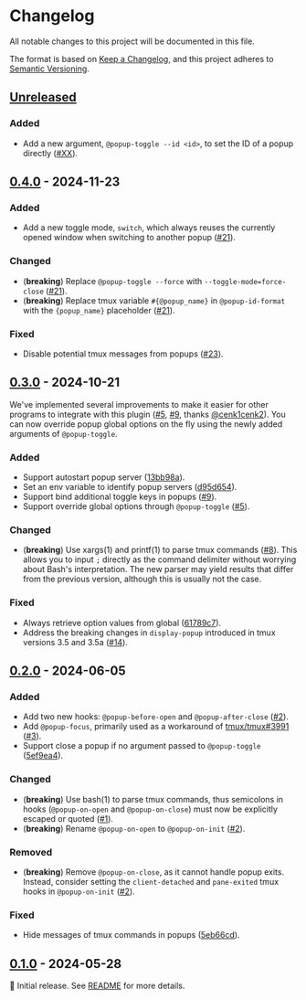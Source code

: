 # Changelog

All notable changes to this project will be documented in this file.

The format is based on [Keep a Changelog](https://keepachangelog.com/en/1.1.0/),
and this project adheres to [Semantic Versioning](https://semver.org/spec/v2.0.0.html).

<!--
Here's a template for each release section. This file should only include changes that
are noticeable to end-users since the last release. For developers, this project follows
[Conventional Commits](https://www.conventionalcommits.org/en/v1.0.0/) to track changes.

## [1.0.0] - YYYY-MM-DD

### Added

- (**breaking**) Always place breaking changes at the top.
- Append other changes in chronological order under the relevant subsections.

### Changed

### Deprecated

### Removed

### Fixed

### Security

[1.0.0]: https://github.com/user/repo/compare/v0.0.0..v1.0.0
-->

## [Unreleased]

### Added

- Add a new argument, `@popup-toggle --id <id>`, to set the ID of a popup directly ([#XX]).

## [0.4.0] - 2024-11-23

### Added

- Add a new toggle mode, `switch`, which always reuses the currently opened
  window when switching to another popup ([#21]).

### Changed

- (**breaking**) Replace `@popup-toggle --force` with `--toggle-mode=force-close` ([#21]).
- (**breaking**) Replace tmux variable `#{@popup_name}` in `@popup-id-format`
  with the `{popup_name}` placeholder ([#21]).

### Fixed

- Disable potential tmux messages from popups ([#23]).

[#21]: https://github.com/loichyan/tmux-toggle-popup/pull/21
[#23]: https://github.com/loichyan/tmux-toggle-popup/pull/23
[#XX]: https://github.com/loichyan/tmux-toggle-popup/pull/XX

## [0.3.0] - 2024-10-21

We've implemented several improvements to make it easier for other programs to
integrate with this plugin ([#5], [#9], thanks [@cenk1cenk2]). You can now
override popup global options on the fly using the newly added arguments of `@popup-toggle`.

### Added

- Support autostart popup server ([13bb98a]).
- Set an env variable to identify popup servers ([d95d654]).
- Support bind additional toggle keys in popups ([#9]).
- Support override global options through `@popup-toggle` ([#5]).

### Changed

- (**breaking**) Use xargs(1) and printf(1) to parse tmux commands ([#8]). This
  allows you to input `;` directly as the command delimiter without worrying
  about Bash's interpretation. The new parser may yield results that differ from
  the previous version, although this is usually not the case.

### Fixed

- Always retrieve option values from global ([61789c7]).
- Address the breaking changes in `display-popup` introduced in tmux versions
  3.5 and 3.5a ([#14]).

[#5]: https://github.com/loichyan/tmux-toggle-popup/pull/8
[#8]: https://github.com/loichyan/tmux-toggle-popup/pull/8
[#9]: https://github.com/loichyan/tmux-toggle-popup/pull/9
[#14]: https://github.com/loichyan/tmux-toggle-popup/pull/14
[13bb98a]: https://github.com/loichyan/tmux-toggle-popup/commit/13bb98a31debe4d7ca62b2f05e1401d93af53e23
[d95d654]: https://github.com/loichyan/tmux-toggle-popup/commit/d95d654f3eee8f1b9e86ebc000a9718305a442ce
[61789c7]: https://github.com/loichyan/tmux-toggle-popup/commit/61789c7b22fc6428a3248575503d65d88841de73
[@cenk1cenk2]: https://github.com/cenk1cenk2

## [0.2.0] - 2024-06-05

### Added

- Add two new hooks: `@popup-before-open` and `@popup-after-close` ([#2]).
- Add `@popup-focus`, primarily used as a workaround of [tmux/tmux#3991] ([#3]).
- Support close a popup if no argument passed to `@popup-toggle` ([5ef9ea4]).

### Changed

- (**breaking**) Use bash(1) to parse tmux commands, thus semicolons in hooks
  (`@popup-on-open` and `@popup-on-close`) must now be explicitly escaped or
  quoted ([#1]).
- (**breaking**) Rename `@popup-on-open` to `@popup-on-init` ([#2]).

### Removed

- (**breaking**) Remove `@popup-on-close`, as it cannot handle popup exits.
  Instead, consider setting the `client-detached` and `pane-exited` tmux hooks
  in `@popup-on-init` ([#2]).

### Fixed

- Hide messages of tmux commands in popups ([5eb66cd]).

[#1]: https://github.com/loichyan/tmux-toggle-popup/pull/1
[#2]: https://github.com/loichyan/tmux-toggle-popup/pull/2
[#3]: https://github.com/loichyan/tmux-toggle-popup/pull/3
[5ef9ea4]: https://github.com/loichyan/tmux-toggle-popup/commit/5ef9ea4d5c103ff8786722221eca939ef3dc1ea5
[5eb66cd]: https://github.com/loichyan/tmux-toggle-popup/commit/5eb66cd17ddaa030d4ea675513322aa1702d92c8
[tmux/tmux#3991]: https://github.com/tmux/tmux/issues/3991

## [0.1.0] - 2024-05-28

🎉 Initial release. See [README](https://github.com/loichyan/tmux-toggle-popup/blob/v0.1.0/README.md)
for more details.

[Unreleased]: https://github.com/loichyan/tmux-toggle-popup/compare/v0.4.0..HEAD
[0.4.0]: https://github.com/loichyan/tmux-toggle-popup/compare/v0.3.0..v0.4.0
[0.3.0]: https://github.com/loichyan/tmux-toggle-popup/compare/v0.2.0..v0.3.0
[0.2.0]: https://github.com/loichyan/tmux-toggle-popup/compare/v0.1.0..v0.2.0
[0.1.0]: https://github.com/loichyan/tmux-toggle-popup/releases/tag/v0.1.0
